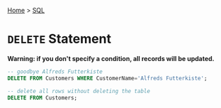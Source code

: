 [Home](../../README.md) > [SQL](./README.md)

# `DELETE` Statement

**Warning: if you don't specify a condition, all records will be updated.**

```sql
-- goodbye Alfreds Futterkiste
DELETE FROM Customers WHERE CustomerName='Alfreds Futterkiste';

-- delete all rows without deleting the table
DELETE FROM Customers;
```
